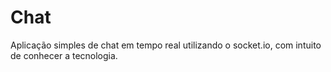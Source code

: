 # Chat

Aplicação simples de chat em tempo real utilizando o socket.io, com intuito de conhecer a tecnologia.
